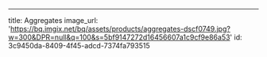 ---
title: Aggregates
image_url: '﻿﻿https://bq.imgix.net/bq/assets/products/aggregates-dscf0749.jpg?w=300&DPR=null&q=100&s=5bf9147272d16456607a1c9cf9e86a53'
id: 3c9450da-8409-4f45-adcd-7374fa793515
